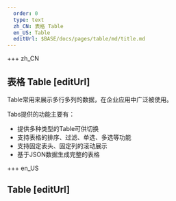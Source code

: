 ```yaml
---   
  order: 0
  type: text
  zh_CN: 表格 Table
  en_US: Table
  editUrl: $BASE/docs/pages/table/md/title.md
---      
```


+++  zh_CN
## 表格 Table [editUrl]    
Table常用来展示多行多列的数据，在企业应用中广泛被使用。

Tabs提供的功能主要有：  

- 提供多种类型的Table可供切换
- 支持表格的排序、过滤、单选、多选等功能
- 支持固定表头、固定列的滚动展示
- 基于JSON数据生成完整的表格

+++ en_US
## Table [editUrl]  

